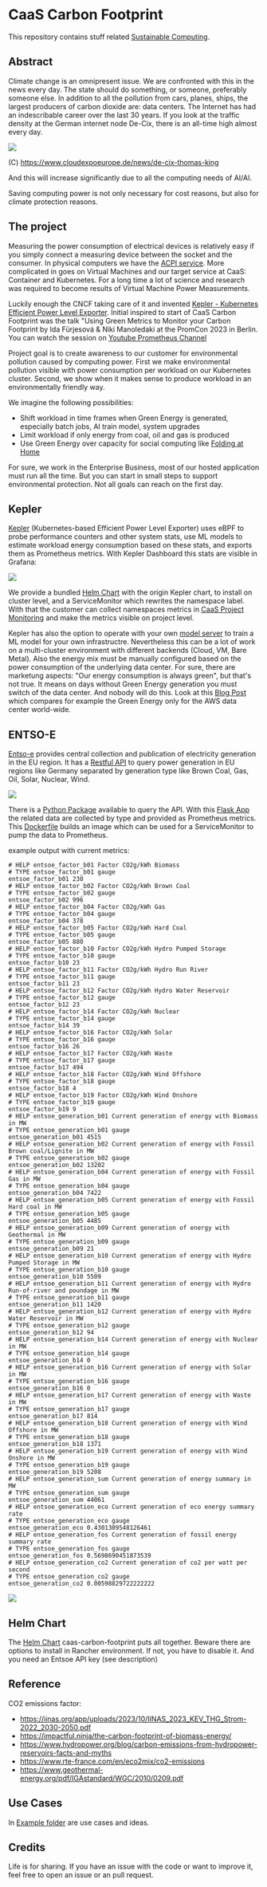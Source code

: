 # CaaS Carbon Footprint

This repository contains stuff related [Sustainable Computing](https://sustainable-computing.io/).

## Abstract

Climate change is an omnipresent issue. We are confronted with this in the news every day. The state should do something, or someone, preferably someone else. In addition to all the pollution from cars, planes, ships, the largest producers of carbon dioxide are: data centers. The Internet has had an indescribable career over the last 30 years. If you look at the traffic density at the German internet node De-Cix, there is an all-time high almost every day.

<img src="images/Traffic_FRA_DEU.jpg.webp">

(C) https://www.cloudexpoeurope.de/news/de-cix-thomas-king

And this will increase significantly due to all the computing needs of AI/AI.

Saving computing power is not only necessary for cost reasons, but also for climate protection reasons.

## The project

Measuring the power consumption of electrical devices is relatively easy if you simply connect a measuring device between the socket and the consumer. In physical computers we have the [ACPI service](https://de.wikipedia.org/wiki/Advanced_Configuration_and_Power_Interface). More complicated in goes on Virtual Machines and our target service at CaaS: Container and Kubernetes.
For a long time a lot of science and research was required to become results of Virtual Machine Power Measurements.

Luckily enough the CNCF taking care of it and invented [Kepler - Kubernetes Efficient Power Level Exporter](https://sustainable-computing.io/). Initial inspired to start of CaaS Carbon Footprint was the talk "Using Green Metrics to Monitor your Carbon Footprint by Ida Fürjesová & Niki Manoledaki at the PromCon 2023 in Berlin. You can watch the session on [Youtube Prometheus Channel](https://www.youtube.com/live/pKYhMTJgJUU?si=V1ILM6_cPRAaVxJ6&t=18972)

Project goal is to create awareness to our customer for environmental pollution caused by computing power. First we make environmental pollution visible with power consumption per workload on our Kubernetes cluster. Second, we show when it makes sense to produce workload in an environmentally friendly way. 

We imagine the following possibilities:

- Shift workload in time frames when Green Energy is generated, especially batch jobs, AI train model, system upgrades
- Limit workload if only energy from coal, oil and gas is produced
- Use Green Energy over capacity for social computing like [Folding at Home](https://github.com/eumel8/k8s-supporting-folding-at-home)

For sure, we work in the Enterprise Business, most of our hosted application must run all the time. But you can start in small steps to support environmental protection. Not all goals can reach on the first day.

## Kepler

[Kepler](https://github.com/sustainable-computing-io/kepler) (Kubernetes-based Efficient Power Level Exporter) uses eBPF to probe performance counters and other system stats, use ML models to estimate workload energy consumption based on these stats, and exports them as Prometheus metrics. With Kepler Dashboard this stats are visible in Grafana:

<img src="images/kepler.png">

We provide a bundled [Helm Chart](chart) with the origin Kepler chart, to install on cluster level, and a ServiceMonitor which rewrites the namespace label. With that the customer can collect namespaces metrics in [CaaS Project Monitoring](https://github.com/caas-team/caas-project-monitoring) and make the metrics visible on project level.

Kepler has also the option to operate with your own [model server](https://github.com/sustainable-computing-io/kepler-model-server) to train a ML model for your own infrastructre. Nevertheless this can be a lot of work on a multi-cluster environment with different backends (Cloud, VM, Bare Metal). Also the energy mix must be manually configured based on the power consumption of the underlying data center. For sure, there are marketung aspects: "Our energy consumption is always green", but that's not true. It means on days without Green Energy generation you must switch of the data center. And nobody will do this. Look at this [Blog Post](https://www.climatiq.io/blog/measure-greenhouse-gas-emissions-carbon-data-centres-cloud-computing) which compares for example the Green Energy only for the AWS data center world-wide.

## ENTSO-E

[Entso-e](https://transparency.entsoe.eu/dashboard/show) provides central collection and publication of electricity generation in the EU region. It has a [Restful API](https://transparency.entsoe.eu/content/static_content/Static%20content/web%20api/Guide.html) to query power generation in EU regions like Germany separated by generation type like Brown Coal, Gas, Oil, Solar, Nuclear, Wind.

<img src="images/entsoe.png">

There is a [Python Package](https://github.com/EnergieID/entsoe-py) available to query the API. With this [Flask App](flask/app.py) the related data are collected by type and provided as Prometheus metrics. This [Dockerfile](Dockerfile) builds an image which can be used for a ServiceMonitor to pump the data to Prometheus.

example output with current metrics:

```
# HELP entsoe_factor_b01 Factor CO2g/kWh Biomass
# TYPE entsoe_factor_b01 gauge
entsoe_factor_b01 230
# HELP entsoe_factor_b02 Factor CO2g/kWh Brown Coal
# TYPE entsoe_factor_b02 gauge
entsoe_factor_b02 996
# HELP entsoe_factor_b04 Factor CO2g/kWh Gas
# TYPE entsoe_factor_b04 gauge
entsoe_factor_b04 378
# HELP entsoe_factor_b05 Factor CO2g/kWh Hard Coal
# TYPE entsoe_factor_b05 gauge
entsoe_factor_b05 880
# HELP entsoe_factor_b10 Factor CO2g/kWh Hydro Pumped Storage
# TYPE entsoe_factor_b10 gauge
entsoe_factor_b10 23
# HELP entsoe_factor_b11 Factor CO2g/kWh Hydro Run River
# TYPE entsoe_factor_b11 gauge
entsoe_factor_b11 23
# HELP entsoe_factor_b12 Factor CO2g/kWh Hydro Water Reservoir
# TYPE entsoe_factor_b12 gauge
entsoe_factor_b12 23
# HELP entsoe_factor_b14 Factor CO2g/kWh Nuclear
# TYPE entsoe_factor_b14 gauge
entsoe_factor_b14 39
# HELP entsoe_factor_b16 Factor CO2g/kWh Solar
# TYPE entsoe_factor_b16 gauge
entsoe_factor_b16 26
# HELP entsoe_factor_b17 Factor CO2g/kWh Waste
# TYPE entsoe_factor_b17 gauge
entsoe_factor_b17 494
# HELP entsoe_factor_b18 Factor CO2g/kWh Wind Offshore
# TYPE entsoe_factor_b18 gauge
entsoe_factor_b18 4
# HELP entsoe_factor_b19 Factor CO2g/kWh Wind Onshore
# TYPE entsoe_factor_b19 gauge
entsoe_factor_b19 9
# HELP entsoe_generation_b01 Current generation of energy with Biomass in MW
# TYPE entsoe_generation_b01 gauge
entsoe_generation_b01 4515
# HELP entsoe_generation_b02 Current generation of energy with Fossil Brown coal/Lignite in MW
# TYPE entsoe_generation_b02 gauge
entsoe_generation_b02 13202
# HELP entsoe_generation_b04 Current generation of energy with Fossil Gas in MW
# TYPE entsoe_generation_b04 gauge
entsoe_generation_b04 7422
# HELP entsoe_generation_b05 Current generation of energy with Fossil Hard coal in MW
# TYPE entsoe_generation_b05 gauge
entsoe_generation_b05 4485
# HELP entsoe_generation_b09 Current generation of energy with Geothermal in MW
# TYPE entsoe_generation_b09 gauge
entsoe_generation_b09 21
# HELP entsoe_generation_b10 Current generation of energy with Hydro Pumped Storage in MW
# TYPE entsoe_generation_b10 gauge
entsoe_generation_b10 5509
# HELP entsoe_generation_b11 Current generation of energy with Hydro Run-of-river and poundage in MW
# TYPE entsoe_generation_b11 gauge
entsoe_generation_b11 1420
# HELP entsoe_generation_b12 Current generation of energy with Hydro Water Reservoir in MW
# TYPE entsoe_generation_b12 gauge
entsoe_generation_b12 94
# HELP entsoe_generation_b14 Current generation of energy with Nuclear in MW
# TYPE entsoe_generation_b14 gauge
entsoe_generation_b14 0
# HELP entsoe_generation_b16 Current generation of energy with Solar in MW
# TYPE entsoe_generation_b16 gauge
entsoe_generation_b16 0
# HELP entsoe_generation_b17 Current generation of energy with Waste in MW
# TYPE entsoe_generation_b17 gauge
entsoe_generation_b17 814
# HELP entsoe_generation_b18 Current generation of energy with Wind Offshore in MW
# TYPE entsoe_generation_b18 gauge
entsoe_generation_b18 1371
# HELP entsoe_generation_b19 Current generation of energy with Wind Onshore in MW
# TYPE entsoe_generation_b19 gauge
entsoe_generation_b19 5208
# HELP entsoe_generation_sum Current generation of energy summary in MW
# TYPE entsoe_generation_sum gauge
entsoe_generation_sum 44061
# HELP entsoe_generation_eco Current generation of eco energy summary rate
# TYPE entsoe_generation_eco gauge
entsoe_generation_eco 0.4301309548126461
# HELP entsoe_generation_fos Current generation of fossil energy summary rate
# TYPE entsoe_generation_fos gauge
entsoe_generation_fos 0.5698690451873539
# HELP entsoe_generation_co2 Current generation of co2 per watt per second
# TYPE entsoe_generation_co2 gauge
entsoe_generation_co2 0.00598829722222222
```

<img src="images/energymix.png">

## Helm Chart

The [Helm Chart](./chart) caas-carbon-footprint puts all together. Beware there are options to install in Rancher environment. If not, you have to disable it. And you need an Entsoe API key (see description)

## Reference

CO2 emissions factor:

- https://iinas.org/app/uploads/2023/10/IINAS_2023_KEV_THG_Strom-2022_2030-2050.pdf
- https://impactful.ninja/the-carbon-footprint-of-biomass-energy/
- https://www.hydropower.org/blog/carbon-emissions-from-hydropower-reservoirs-facts-and-myths
- https://www.rte-france.com/en/eco2mix/co2-emissions
- https://www.geothermal-energy.org/pdf/IGAstandard/WGC/2010/0209.pdf

## Use Cases

In [Example folder](./examples) are use cases and ideas.

## Credits

Life is for sharing. If you have an issue with the code or want to improve it, feel free to open an issue or an pull request.

